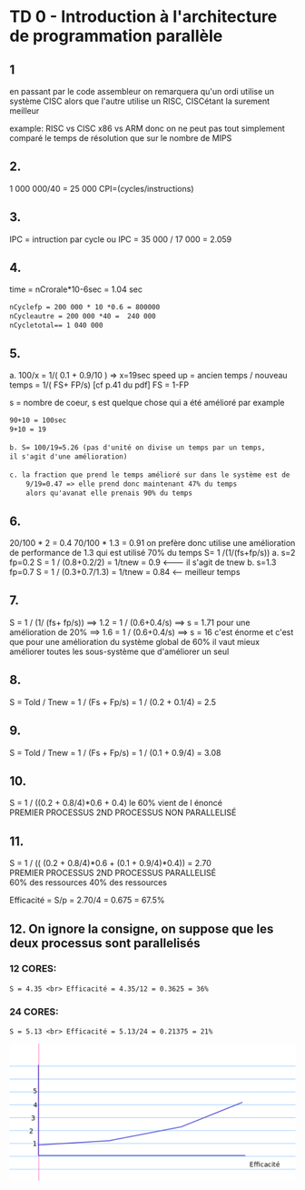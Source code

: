 # TD 0 - Introduction à l'architecture de programmation parallèle
## 1
 en passant par le code assembleur on remarquera qu'un ordi utilise
un système CISC alors que l'autre utilise un RISC, CISCétant la surement 
meilleur

example:
RISC vs CISC
x86 vs ARM
donc on ne peut pas tout simplement comparé le temps de résolution que sur le 
nombre de MIPS

## 2.
 1 000 000/40 = 25 000 
CPI=(cycles/instructions)

## 3.
 IPC = intruction par cycle
ou  IPC = 35 000 / 17 000 =  2.059

## 4.
  time = nCrorale*10-6sec = 1.04 sec
    
    nCyclefp = 200 000 * 10 *0.6 = 800000
    nCycleautre = 200 000 *40 =  240 000
    nCycletotal== 1 040 000

## 5.
  a. 100/x = 1/( 0.1 + 0.9/10 ) => x=19sec
speed up = ancien temps / nouveau temps = 1/( FS+ FP/s) [cf p.41 du pdf]
    FS = 1-FP

s = nombre de coeur, s est quelque chose qui a été amélioré
par example

    90+10 = 100sec 
    9+10 = 19

    b. S= 100/19=5.26 (pas d'unité on divise un temps par un temps,
    il s'agit d'une amélioration)

    c. la fraction que prend le temps amélioré sur dans le système est de 
        9/19=0.47 => elle prend donc maintenant 47% du temps
        alors qu'avanat elle prenais 90% du temps

## 6. 
 20/100 * 2 = 0.4
    70/100 * 1.3 = 0.91
on prefère donc utilise une amélioration de performance de 1.3 qui est utilisé 70% du temps
S= 1 /(1/(fs+fp/s))
 a. s=2 fp=0.2      S = 1 / (0.8+0.2/2) = 1/tnew = 0.9 <--- il s'agit de tnew
 b. s=1.3 fp=0.7    S = 1 / (0.3+0.7/1.3) = 1/tnew = 0.84 <-- meilleur temps 


## 7. 
 S = 1 / (1/ (fs+ fp/s)) 
    ==> 1.2 = 1 / (0.6+0.4/s) ==> s = 1.71  pour une amélioration de 20%
    ==> 1.6 = 1 / (0.6+0.4/s) ==> s = 16 c'est énorme et c'est que pour une amélioration du système global de 60% 
il vaut mieux améliorer toutes les sous-système que d'améliorer un seul

## 8. 
S = Told / Tnew = 1 / (Fs + Fp/s) = 1 / (0.2 + 0.1/4) = 2.5


## 9.
S = Told / Tnew = 1 / (Fs + Fp/s) = 1 / (0.1 + 0.9/4) = 3.08

## 10.
S = 1 / ((0.2 + 0.8/4)*0.6 + 0.4)    le 60% vient de l énoncé <br>
        PREMIER PROCESSUS    2ND PROCESSUS NON PARALLELISÉ                                  
## 11.
S = 1 / (( (0.2 + 0.8/4)*0.6 + (0.1 + 0.9/4)*0.4))  = 2.70 <br>
        PREMIER PROCESSUS   2ND PROCESSUS PARALLELISÉ <br>
        60% des ressources  40% des ressources

Efficacité = S/p = 2.70/4 = 0.675 = 67.5%


## 12. On ignore la consigne, on suppose que les deux processus sont parallelisés

### 12 CORES: 
    S = 4.35 <br> Efficacité = 4.35/12 = 0.3625 = 36%
### 24 CORES:
    S = 5.13 <br> Efficacité = 5.13/24 = 0.21375 = 21%

<img src="graph.png"></img>
